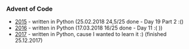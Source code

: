 ### Advent of Code

- [2015](2015) - written in Python (25.02.2018 24,5/25 done - Day 19 Part 2 :()
- [2016](2016) - written in Python (17.03.2018 16/25 done - Day 11 :( ))
- [2017](2017) - written in Python, cause I wanted to learn it :) (finished 25.12.2017)
